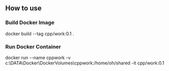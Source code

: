 ## How to use

### Build Docker Image
docker build --tag cpp/work:0.1 .

### Run Docker Container
docker run --name cppwork -v c:\DATA\Docker\DockerVolumes\cppwork:/home/oh/shared -it cpp/work:0.1